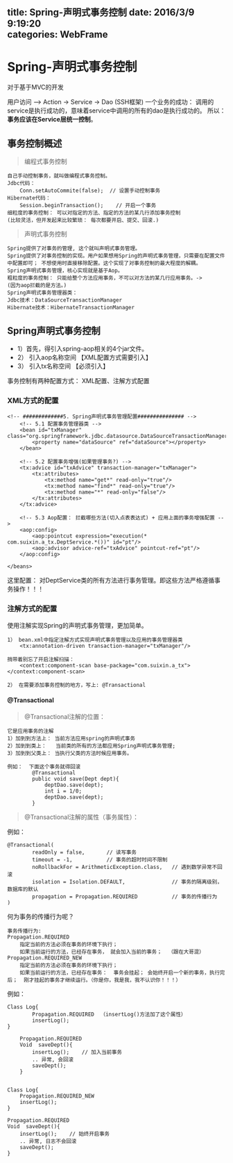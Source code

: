 title: Spring-声明式事务控制
date: 2016/3/9 9:19:20  
categories: WebFrame
---

# Spring-声明式事务控制 #

对于基于MVC的开发

用户访问 —> Action -> Service -> Dao  (SSH框架)
一个业务的成功： 调用的service是执行成功的，意味着service中调用的所有的dao是执行成功的。  所以： **事务应该在Service层统一控制**。

## 事务控制概述 ##
> 编程式事务控制

	自己手动控制事务，就叫做编程式事务控制。
	Jdbc代码：
		Conn.setAutoCommite(false);  // 设置手动控制事务
	Hibernate代码：
		Session.beginTransaction();    // 开启一个事务
	细粒度的事务控制： 可以对指定的方法、指定的方法的某几行添加事务控制
	(比较灵活，但开发起来比较繁琐： 每次都要开启、提交、回滚.)

> 声明式事务控制

	Spring提供了对事务的管理, 这个就叫声明式事务管理。
	Spring提供了对事务控制的实现。用户如果想用Spring的声明式事务管理，只需要在配置文件中配置即可； 不想使用时直接移除配置。这个实现了对事务控制的最大程度的解耦。
	Spring声明式事务管理，核心实现就是基于Aop。
	粗粒度的事务控制： 只能给整个方法应用事务，不可以对方法的某几行应用事务。->  	(因为aop拦截的是方法。)
	Spring声明式事务管理器类：
	Jdbc技术：DataSourceTransactionManager
	Hibernate技术：HibernateTransactionManager

## Spring声明式事务控制 ##

- 1）首先，得引入spring-aop相关的4个jar文件。
- 2） 引入aop名称空间   【XML配置方式需要引入】
- 3） 引入tx名称空间    【必须引入】

事务控制有两种配置方式： XML配置、注解方式配置

### XML方式的配置 ###

	<!-- #############5. Spring声明式事务管理配置############### -->
		<!-- 5.1 配置事务管理器类 -->
		<bean id="txManager" class="org.springframework.jdbc.datasource.DataSourceTransactionManager">
			<property name="dataSource" ref="dataSource"></property>
		</bean>
		
		<!-- 5.2 配置事务增强(如果管理事务?) -->
		<tx:advice id="txAdvice" transaction-manager="txManager">
			<tx:attributes>
				<tx:method name="get*" read-only="true"/>
				<tx:method name="find*" read-only="true"/>
				<tx:method name="*" read-only="false"/>
			</tx:attributes>
		</tx:advice>
		
		<!-- 5.3 Aop配置： 拦截哪些方法(切入点表表达式) + 应用上面的事务增强配置 -->
		<aop:config>
			<aop:pointcut expression="execution(* com.suixin.a_tx.DeptService.*())" id="pt"/>
			<aop:advisor advice-ref="txAdvice" pointcut-ref="pt"/>
		</aop:config>
		
	</beans>     

这里配置：
对DeptService类的所有方法进行事务管理。即这些方法严格遵循事务操作！！！

### 注解方式的配置 ###

使用注解实现Spring的声明式事务管理，更加简单。

	1） bean.xml中指定注解方式实现声明式事务管理以及应用的事务管理器类
		<tx:annotation-driven transaction-manager="txManager"/>
	
	捎带着别忘了开启注解扫描：
		<context:component-scan base-package="com.suixin.a_tx"></context:component-scan>
	
	2） 在需要添加事务控制的地方，写上: @Transactional


#### @Transactional ####

> @Transactional注解的位置：

	它是应用事务的注解
	1）加到到方法上： 当前方法应用spring的声明式事务
	2）加到到类上：   当前类的所有的方法都应用Spring声明式事务管理;
	3）加到到父类上： 当执行父类的方法时候应用事务。
	
	例如：  下面这个事务就得回滚
			@Transactional
			public void save(Dept dept){
				deptDao.save(dept);
				int i = 1/0;
				deptDao.save(dept);
			}

> @Transactional注解的属性（事务属性）：

例如：

	@Transactional(
			readOnly = false,       // 读写事务
			timeout = -1,           // 事务的超时时间不限制
			noRollbackFor = ArithmeticException.class,   // 遇到数学异常不回滚
			isolation = Isolation.DEFAULT,               // 事务的隔离级别，数据库的默认
			propagation = Propagation.REQUIRED			 // 事务的传播行为
	)



何为事务的传播行为呢？

	事务传播行为:
	Propagation.REQUIRED
		指定当前的方法必须在事务的环境下执行；
		如果当前运行的方法，已经存在事务， 就会加入当前的事务；  （跟在大哥混）
	Propagation.REQUIRED_NEW
		指定当前的方法必须在事务的环境下执行；
		如果当前运行的方法，已经存在事务：  事务会挂起； 会始终开启一个新的事务，执行完后；  刚才挂起的事务才继续运行。（你是你，我是我，我不认识你！！！）


例如：

	Class Log{
			Propagation.REQUIRED  （insertLog()方法加了这个属性）
			insertLog();  
	}
	
		Propagation.REQUIRED
		Void  saveDept(){
			insertLog();    // 加入当前事务
			.. 异常, 会回滚
			saveDept();
		}
	
	
	Class Log{
		Propagation.REQUIRED_NEW  
		insertLog();  
	}
	
	Propagation.REQUIRED
	Void  saveDept(){
		insertLog();    // 始终开启事务
		.. 异常, 日志不会回滚
		saveDept();
	}








